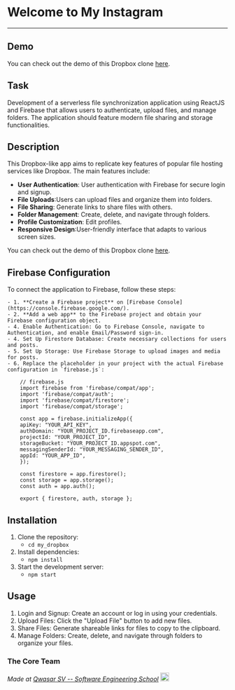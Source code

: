 # Welcome to My Instagram
***
## Demo
You can check out the demo of this Dropbox clone [here](https://my-dropbox-app.vercel.app/).

## Task
Development of a serverless file synchronization application using ReactJS and Firebase that allows users to authenticate, upload files, and manage folders. The application should feature modern file sharing and storage functionalities.

## Description
This Dropbox-like app aims to replicate key features of popular file hosting services like Dropbox. The main features include:

- **User Authentication**: User authentication with Firebase for secure login and signup.
- **File Uploads**:Users can upload files and organize them into folders.
- **File Sharing**: Generate links to share files with others.
- **Folder Management**: Create, delete, and navigate through folders.
- **Profile Customization**: Edit profiles.
- **Responsive Design**:User-friendly interface that adapts to various screen sizes.

You can check out the demo of this Dropbox clone [here](https://my-dropbox-app.vercel.app/).

## Firebase Configuration  
To connect the application to Firebase, follow these steps:

    - 1. **Create a Firebase project** on [Firebase Console](https://console.firebase.google.com/).
    - 2. **Add a web app** to the Firebase project and obtain your Firebase configuration object.
    - 4. Enable Authentication: Go to Firebase Console, navigate to Authentication, and enable Email/Password sign-in.
    - 4. Set Up Firestore Database: Create necessary collections for users and posts.
    - 5. Set Up Storage: Use Firebase Storage to upload images and media for posts.
    - 6. Replace the placeholder in your project with the actual Firebase configuration in `firebase.js`:

        // firebase.js
        import firebase from 'firebase/compat/app';
        import 'firebase/compat/auth';
        import 'firebase/compat/firestore';
        import 'firebase/compat/storage';

        const app = firebase.initializeApp({
        apiKey: "YOUR_API_KEY",
        authDomain: "YOUR_PROJECT_ID.firebaseapp.com",
        projectId: "YOUR_PROJECT_ID",
        storageBucket: "YOUR_PROJECT_ID.appspot.com",
        messagingSenderId: "YOUR_MESSAGING_SENDER_ID",
        appId: "YOUR_APP_ID",
        });

        const firestore = app.firestore();
        const storage = app.storage();
        const auth = app.auth();

        export { firestore, auth, storage };


## Installation

  1. Clone the repository:
        - `cd my_dropbox`  
  2. Install dependencies:
        - `npm install`
  3. Start the development server:
        - `npm start`

## Usage
 1. Login and Signup: Create an account or log in using your credentials.
 2. Upload Files: Click the "Upload File" button to add new files.
 3. Share Files: Generate shareable links for files to copy to the clipboard.
 4. Manage Folders: Create, delete, and navigate through folders to organize your files.

### The Core Team


<span><i>Made at <a href='https://qwasar.io'>Qwasar SV -- Software Engineering School</a></i></span>
<span><img alt='Qwasar SV -- Software Engineering Schools Logo' src='https://storage.googleapis.com/qwasar-public/qwasar-logo_50x50.png' width='20px' /></span>
